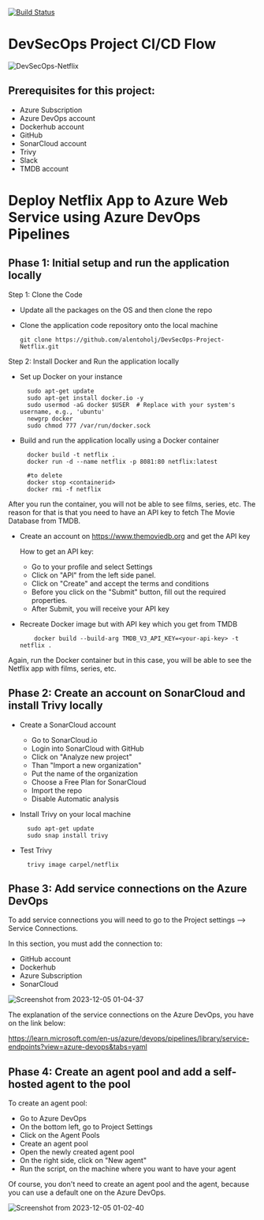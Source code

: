 [![Build Status](https://dev.azure.com/carpel1921/Netflix/_apis/build/status%2Falentoholj.DevSecOps-Project-Netflix?branchName=main)](https://dev.azure.com/carpel1921/Netflix/_build/latest?definitionId=13&branchName=main)

# DevSecOps Project CI/CD Flow

![DevSecOps-Netflix](https://github.com/alentoholj/DevSecOps-Project-Netflix/assets/82238804/eff70b24-821f-4175-82fd-e10f1e174d6a)

## Prerequisites for this project:

- Azure Subscription
- Azure DevOps account
- Dockerhub account
- GitHub
- SonarCloud account
- Trivy
- Slack
- TMDB account

# Deploy Netflix App to Azure Web Service using Azure DevOps Pipelines

## Phase 1: Initial setup and run the application locally

Step 1: Clone the Code

- Update all the packages on the OS and then clone the repo
- Clone the application code repository onto the local machine

      git clone https://github.com/alentoholj/DevSecOps-Project-Netflix.git

Step 2: Install Docker and Run the application locally

- Set up Docker on your instance

        sudo apt-get update
        sudo apt-get install docker.io -y
        sudo usermod -aG docker $USER  # Replace with your system's username, e.g., 'ubuntu'
        newgrp docker
        sudo chmod 777 /var/run/docker.sock

- Build and run the application locally using a Docker container

        docker build -t netflix .
        docker run -d --name netflix -p 8081:80 netflix:latest

        #to delete
        docker stop <containerid>
        docker rmi -f netflix

After you run the container, you will not be able to see films, series, etc. The reason for that is that you need to have an API key to fetch The Movie Database from TMDB.

- Create an account on https://www.themoviedb.org and get the API key

  How to get an API key:

  - Go to your profile and select Settings
  - Click on "API" from the left side panel.
  - Click on "Create" and accept the terms and conditions
  - Before you click on the "Submit" button, fill out the required properties.
  - After Submit, you will receive your API key

- Recreate Docker image but with API key which you get from TMDB

          docker build --build-arg TMDB_V3_API_KEY=<your-api-key> -t netflix .

Again, run the Docker container but in this case, you will be able to see the Netflix app with films, series, etc.

## Phase 2: Create an account on SonarCloud and install Trivy locally

- Create a SonarCloud account

    - Go to SonarCloud.io
    - Login into SonarCloud with GitHub
    - Click on "Analyze new project"
    - Than "Import a new organization"
    - Put the name of the organization
    - Choose a Free Plan for SonarCloud
    - Import the repo
    - Disable Automatic analysis
 
- Install Trivy on your local machine

        sudo apt-get update
        sudo snap install trivy

- Test Trivy

        trivy image carpel/netflix

## Phase 3: Add service connections on the Azure DevOps

To add service connections you will need to go to the Project settings --> Service Connections.

In this section, you must add the connection to:

- GitHub account
- Dockerhub
- Azure Subscription
- SonarCloud

![Screenshot from 2023-12-05 01-04-37](https://github.com/alentoholj/DevSecOps-Project-Netflix/assets/82238804/d9c824d7-47cc-4998-8a92-83c35b249c25)

The explanation of the service connections on the Azure DevOps, you have on the link below:

https://learn.microsoft.com/en-us/azure/devops/pipelines/library/service-endpoints?view=azure-devops&tabs=yaml

## Phase 4: Create an agent pool and add a self-hosted agent to the pool

To create an agent pool:

- Go to Azure DevOps
- On the bottom left, go to Project Settings
- Click on the Agent Pools
- Create an agent pool
- Open the newly created agent pool
- On the right side, click on "New agent"
- Run the script, on the machine where you want to have your agent

Of course, you don't need to create an agent pool and the agent, because you can use a default one on the Azure DevOps.

![Screenshot from 2023-12-05 01-02-40](https://github.com/alentoholj/DevSecOps-Project-Netflix/assets/82238804/5e843338-5a4e-4083-bbf7-01fb598fea46)
